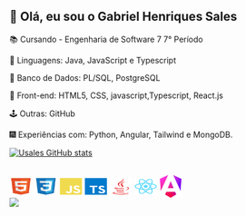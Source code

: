 ## 👋 Olá, eu sou o Gabriel Henriques Sales

📚 Cursando - Engenharia de Software 7 7° Período

🚀 Linguagens:
Java, JavaScript e Typescript

🎲 Banco de Dados:
PL/SQL, PostgreSQL

🎨 Front-end:
HTML5, CSS, javascript,Typescript, React.js

🕹 Outras:
GitHub

🎆 Experiências com:
Python, Angular, Tailwind e MongoDB.

[![Usales GitHub stats](https://github-readme-stats.vercel.app/api?username=Usales&show_icons=true&theme=radical&include_all_commits=true&count_private=true)](https://github.com/Usales)

<div style="display: inline_block"><br>
  <img align="center" alt="Rafa-HTML" height="30" width="40" src="https://raw.githubusercontent.com/devicons/devicon/master/icons/html5/html5-original.svg">
  <img align="center" alt="Rafa-CSS" height="30" width="40" src="https://raw.githubusercontent.com/devicons/devicon/master/icons/css3/css3-original.svg">
  <img align="center" alt="Rafa-Js" height="30" width="40" src="https://raw.githubusercontent.com/devicons/devicon/master/icons/javascript/javascript-plain.svg">
  <img align="center" alt="Rafa-Ts" height="30" width="40" src="https://raw.githubusercontent.com/devicons/devicon/master/icons/typescript/typescript-plain.svg">
  <img align="center" alt="Rafa-java" height="30" width="40" src="https://raw.githubusercontent.com/devicons/devicon/master/icons/java/java-plain.svg">
  <img align="center" alt="Rafa-React" height="30" width="40" src="https://raw.githubusercontent.com/devicons/devicon/master/icons/react/react-original.svg">
  <img align="center" alt="Rafa-angular height="30" width="40" src="https://raw.githubusercontent.com/devicons/devicon/master/icons/angular/angular-original.svg">
</div>

<div> 
 
  <a href="https://www.linkedin.com/in/gabriel-henriques-sales-43953b218/" target="_blank">
  <img src="https://img.shields.io/badge/-LinkedIn-%230077B5?style=for-the-badge&logo=linkedin&logoColor=white" target="_blank">
  </a> 

</div>
